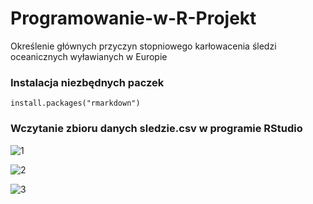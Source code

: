 # Programowanie-w-R-Projekt
Określenie głównych przyczyn stopniowego karłowacenia śledzi oceanicznych wyławianych w Europie

### Instalacja niezbędnych paczek
```
install.packages("rmarkdown")
```
### Wczytanie zbioru danych sledzie.csv w programie RStudio
![1](https://user-images.githubusercontent.com/9076417/72377818-7dee6000-3710-11ea-8cdb-eb3a508c3628.png)

![2](https://user-images.githubusercontent.com/9076417/72378442-aa56ac00-3711-11ea-97b6-a37dc20dbc92.png)

![3](https://user-images.githubusercontent.com/9076417/72378505-d1ad7900-3711-11ea-8ab2-4ca2be46f142.png)
